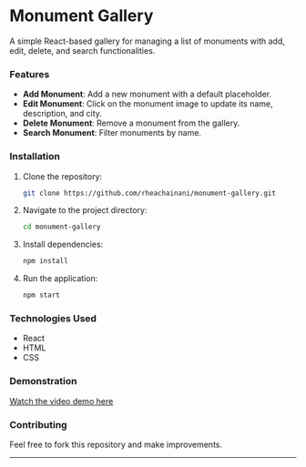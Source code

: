 
# Monument Gallery  

A simple React-based gallery for managing a list of monuments with add, edit, delete, and search functionalities.  

### Features  
- **Add Monument**: Add a new monument with a default placeholder.  
- **Edit Monument**: Click on the monument image to update its name, description, and city.  
- **Delete Monument**: Remove a monument from the gallery.  
- **Search Monument**: Filter monuments by name.  

### Installation  
1. Clone the repository:  
   ```bash
   git clone https://github.com/rheachainani/monument-gallery.git
   ```
2. Navigate to the project directory:  
   ```bash
   cd monument-gallery
   ```
3. Install dependencies:  
   ```bash
   npm install
   ```
4. Run the application:  
   ```bash
   npm start
   ```

### Technologies Used  
- React  
- HTML
- CSS

### Demonstration 

[Watch the video demo here](https://youtu.be/qpZ4Ybjk5U4)

### Contributing  
Feel free to fork this repository and make improvements.  

---
